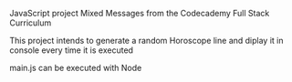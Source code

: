 JavaScript project Mixed Messages from the Codecademy Full Stack Curriculum

This project intends to generate a random Horoscope line and diplay it in console every time it is executed

main.js can be executed with Node 
